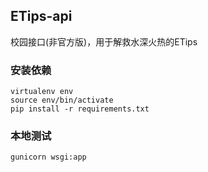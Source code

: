 ETips-api
---------

校园接口(非官方版)，用于解救水深火热的ETips

### 安装依赖

```shell
virtualenv env
source env/bin/activate
pip install -r requirements.txt
```

### 本地测试

```shell
gunicorn wsgi:app
```